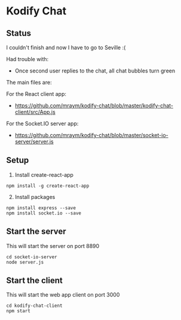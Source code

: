 # Kodify Chat

## Status

I couldn't finish and now I have to go to Seville :(

Had trouble with:

- Once second user replies to the chat, all chat bubbles turn green

The main files are:

For the React client app:
- https://github.com/mraym/kodify-chat/blob/master/kodify-chat-client/src/App.js

For the Socket.IO server app:
- https://github.com/mraym/kodify-chat/blob/master/socket-io-server/server.js

## Setup

1. Install create-react-app
```
npm install -g create-react-app
```

2. Install packages
```
npm install express --save
npm install socket.io --save
```

## Start the server

This will start the server on port 8890
```
cd socket-io-server
node server.js
```

## Start the client

This will start the web app client on port 3000

```
cd kodify-chat-client
npm start
```

